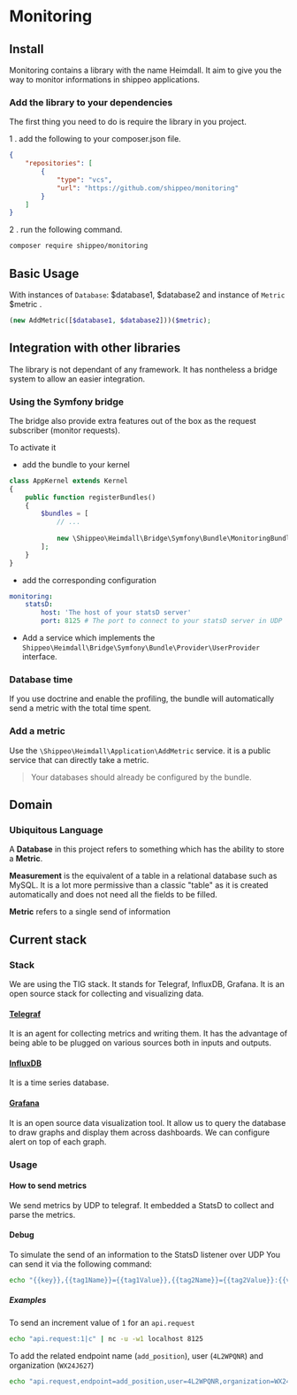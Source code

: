 # Monitoring

## Install

Monitoring contains a library with the name Heimdall.
It aim to give you the way to monitor informations in shippeo applications.

### Add the library to your dependencies

The first thing you need to do is require the library in you project.

1 . add the following to your composer.json file.

```json
{
    "repositories": [
        {
            "type": "vcs",
            "url": "https://github.com/shippeo/monitoring"
        }
    ]
}
```

2 . run the following command.

```bash
composer require shippeo/monitoring
```

## Basic Usage

With instances of `Database`: $database1, $database2 and instance of `Metric` $metric .
```php
(new AddMetric([$database1, $database2]))($metric);
```

## Integration with other libraries

The library is not dependant of any framework. It has nontheless a bridge system to allow an easier integration.

### Using the Symfony bridge

The bridge also provide extra features out of the box as the request subscriber (monitor requests).

To activate it
* add the bundle to your kernel
```php
class AppKernel extends Kernel
{
    public function registerBundles()
    {
        $bundles = [
            // ...
    
            new \Shippeo\Heimdall\Bridge\Symfony\Bundle\MonitoringBundle(),
        ];
    }
}
```

* add the corresponding configuration
```yaml
monitoring:
    statsD:
        host: 'The host of your statsD server'
        port: 8125 # The port to connect to your statsD server in UDP
```

* Add a service which implements the `Shippeo\Heimdall\Bridge\Symfony\Bundle\Provider\UserProvider` interface.

### Database time
If you use doctrine and enable the profiling, the bundle will automatically send a metric with the total time spent.

### Add a metric
Use the `\Shippeo\Heimdall\Application\AddMetric` service. it is a public service that can directly take a metric.

> Your databases should already be configured by the bundle.

## Domain

### Ubiquitous Language

A **Database** in this project refers to something which has the ability to store a **Metric**.

**Measurement** is the equivalent of a table in a relational database such as MySQL.
It is a lot more permissive than a classic "table" as it is created automatically and does not need all the fields to be filled.

**Metric** refers to a single send of information 


## Current stack

### Stack
We are using the TIG stack. It stands for Telegraf, InfluxDB, Grafana.
It is an open source stack for collecting and visualizing data.

#### [Telegraf](https://www.influxdata.com/time-series-platform/telegraf/)
It is an agent for collecting metrics and writing them.
It has the advantage of being able to be plugged on various sources both in inputs and outputs.

#### [InfluxDB](https://www.influxdata.com/time-series-platform/influxdb/)
It is a time series database.

#### [Grafana](https://grafana.com/)
It is an open source data visualization tool.
It allow us to query the database to draw graphs and display them across dashboards.
We can configure alert on top of each graph.

### Usage

#### How to send metrics
We send metrics by UDP to telegraf. It embedded a StatsD to collect and parse the metrics.

#### Debug
To simulate the send of an information to the StatsD listener over UDP
You can send it via the following command:
```bash
echo "{{key}},{{tag1Name}}={{tag1Value}},{{tag2Name}}={{tag2Value}}:{{value}}|{{type}}" | nc -u -w1 localhost 8125
```

##### Examples
To send an increment value of `1` for an `api.request`
```bash
echo "api.request:1|c" | nc -u -w1 localhost 8125
```

To add the related endpoint name (`add_position`), user (`4L2WPQNR`) and organization (`WX24J627`)
```bash
echo "api.request,endpoint=add_position,user=4L2WPQNR,organization=WX24J627:1|c" | nc -u -w1 localhost 8125
```

